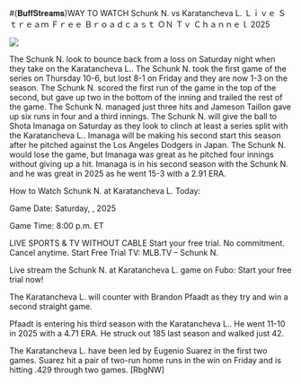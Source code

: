 #(𝐁𝐮𝐟𝐟𝐒𝐭𝐫𝐞𝐚𝐦𝐬)WAY TO WATCH Schunk N. vs Karatancheva L. Ｌｉｖｅ Ｓｔｒｅａｍ Ｆｒｅｅ Ｂｒｏａｄｃａｓｔ ＯＮ Ｔｖ Ｃｈａｎｎｅｌ  2025  
  
  
[![](https://i.imgur.com/qSNzIqt.png)](https://movie.rssnews.media/qlBdHDh.php)  
  
The Schunk N. look to bounce back from a loss on Saturday night when they take on the Karatancheva L.. The Schunk N. took the first game of the series on Thursday 10-6, but lost 8-1 on Friday and they are now 1-3 on the season. The Schunk N. scored the first run of the game in the top of the second, but gave up two in the bottom of the inning and trailed the rest of the game. The Schunk N. managed just three hits and Jameson Taillon gave up six runs in four and a third innings. The Schunk N. will give the ball to Shota Imanaga on Saturday as they look to clinch at least a series split with the Karatancheva L.. Imanaga will be making his second start this season after he pitched against the Los Angeles Dodgers in Japan. The Schunk N. would lose the game, but Imanaga was great as he pitched four innings without giving up a hit. Imanaga is in his second season with the Schunk N. and he was great in 2025 as he went 15-3 with a 2.91 ERA.

How to Watch Schunk N. at Karatancheva L. Today:

Game Date: Saturday, , 2025

Game Time: 8:00 p.m. ET

LIVE SPORTS & TV WITHOUT CABLE
Start your free trial. No commitment. Cancel anytime.
Start Free Trial
TV: MLB.TV – Schunk N.

Live stream the Schunk N. at Karatancheva L. game on Fubo: Start your free trial now!

The Karatancheva L. will counter with Brandon Pfaadt as they try and win a second straight game.

Pfaadt is entering his third season with the Karatancheva L.. He went 11-10 in 2025 with a 4.71 ERA. He struck out 185 last season and walked just 42.

The Karatancheva L. have been led by Eugenio Suarez in the first two games. Suarez hit a pair of two-run home runs in the win on Friday and is hitting .429 through two games. [RbgNW]